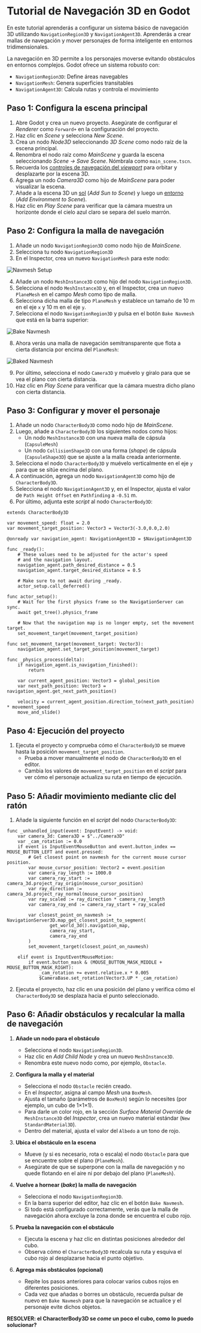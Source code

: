 # Tutorial de Navegación 3D en Godot

En este tutorial aprenderás a configurar un sistema básico de navegación 3D utilizando `NavigationRegion3D` y `NavigationAgent3D`. Aprenderás a crear mallas de navegación y mover personajes de forma inteligente en entornos tridimensionales.

La navegación en 3D permite a los personajes moverse evitando obstáculos en entornos complejos. Godot ofrece un sistema robusto con:
- `NavigationRegion3D`: Define áreas navegables
- `NavigationMesh`: Genera superficies transitables
- `NavigationAgent3D`: Calcula rutas y controla el movimiento

## Paso 1: Configura la escena principal

1. Abre Godot y crea un nuevo proyecto. Asegúrate de configurar el _Renderer_ como `Forward+` en la configuración del proyecto.
2. Haz clic en _Scene_ y selecciona _New Scene_.
3. Crea un nodo _Node3D_ seleccionando _3D Scene_ como nodo raíz de la escena principal.
4. Renombra el nodo raíz como _MainScene_ y guarda la escena seleccionando _Scene → Save Scene_. Nómbrala como `main_scene.tscn`.
5. Recuerda los [controles de navegación del _viewport_][T01] para orbitar y desplazarte por la escena 3D.
6. Agrega un nodo _Camera3D_ como hijo de _MainScene_ para poder visualizar la escena.
7. Añade a la escena 3D un [sol][T02] (_Add Sun to Scene_) y luego un [entorno][T03] (_Add Environment to Scene_).
8. Haz clic en _Play Scene_ para verificar que la cámara muestra un horizonte donde el cielo azul claro se separa del suelo marrón.

[T01]: https://github.com/milq/milq.github.io/blob/master/cursos/godot/tutorials/3d_viewport_navigation_controls.md
[T02]: https://raw.githubusercontent.com/milq/milq.github.io/refs/heads/master/cursos/godot/images/add_sun_to_scene.png
[T03]: https://raw.githubusercontent.com/milq/milq.github.io/refs/heads/master/cursos/godot/images/add_environment_to_scene.png

## Paso 2: Configura la malla de navegación

1. Añade un nodo `NavigationRegion3D` como nodo hijo de _MainScene_.
2. Selecciona tu nodo `NavigationRegion3D`
3. En el Inspector, crea un nuevo `NavigationMesh` para este nodo:

![Navmesh Setup](https://docs.godotengine.org/en/stable/_images/nav_3d_min_setup_step1.png)

4. Añade un nodo `MeshInstance3D` como hijo del nodo `NavigationRegion3D`.
5. Selecciona el nodo `MeshInstance3D` y, en el Inspector, crea un nuevo `PlaneMesh` en el campo _Mesh_ como tipo de malla.
6. Selecciona dicha malla de tipo `PlaneMesh` y establece un tamaño de 10 m en el eje `x` y 10 m en el eje `y`.
7. Selecciona el nodo `NavigationRegion3D` y pulsa en el botón `Bake Navmesh` que está en la barra superior:

![Bake Navmesh](https://docs.godotengine.org/en/stable/_images/nav_3d_min_setup_step2.png)

8. Ahora verás una malla de navegación semitransparente que flota a cierta distancia por encima del `PlaneMesh`:

![Baked Navmesh](https://docs.godotengine.org/en/stable/_images/nav_3d_min_setup_step3.png)

9. Por último, selecciona el nodo `Camera3D` y muévelo y gíralo para que se vea el plano con cierta distancia.
10. Haz clic en _Play Scene_ para verificar que la cámara muestra dicho plano con cierta distancia.

## Paso 3: Configurar y mover el personaje

1. Añade un nodo `CharacterBody3D` como nodo hijo de _MainScene_.
2. Luego, añade a `CharacterBody3D` los siguientes nodos como hijos:
    - Un nodo `MeshInstance3D` con una nueva malla de cápsula (`CapsuleMesh`)
    - Un nodo `CollisionShape3D` con una forma (_shape_) de cápsula (`CapsuleShape3D`) que se ajuste a la malla creada anteriormente.
3. Selecciona el nodo `CharacterBody3D` y muévelo verticalmente en el eje `y` para que se sitúe encima del plano.
4. A continuación, agrega un nodo `NavigationAgent3D` como hijo de `CharacterBody3D`.
5. Selecciona el nodo `NavigationAgent3D` y, en el Inspector, ajusta el valor de `Path Height Offset` en `Pathfinding` a `-0.51` m.
6. Por último, adjunta este _script_ al nodo `CharacterBody3D`:

```gdscript
extends CharacterBody3D

var movement_speed: float = 2.0
var movement_target_position: Vector3 = Vector3(-3.0,0.0,2.0)

@onready var navigation_agent: NavigationAgent3D = $NavigationAgent3D

func _ready():
    # These values need to be adjusted for the actor's speed
    # and the navigation layout.
    navigation_agent.path_desired_distance = 0.5
    navigation_agent.target_desired_distance = 0.5

    # Make sure to not await during _ready.
    actor_setup.call_deferred()

func actor_setup():
    # Wait for the first physics frame so the NavigationServer can sync.
    await get_tree().physics_frame

    # Now that the navigation map is no longer empty, set the movement target.
    set_movement_target(movement_target_position)

func set_movement_target(movement_target: Vector3):
    navigation_agent.set_target_position(movement_target)

func _physics_process(delta):
    if navigation_agent.is_navigation_finished():
        return

    var current_agent_position: Vector3 = global_position
    var next_path_position: Vector3 = navigation_agent.get_next_path_position()

    velocity = current_agent_position.direction_to(next_path_position) * movement_speed
    move_and_slide()
```

## Paso 4: Ejecución del proyecto

1. Ejecuta el proyecto y comprueba cómo el `CharacterBody3D` se mueve hasta la posición `movement_target_position`.
   - Prueba a mover manualmente el nodo de `CharacterBody3D` en el editor.
   - Cambia los valores de `movement_target_position` en el _script_ para ver cómo el personaje actualiza su ruta en tiempo de ejecución.

## Paso 5: Añadir movimiento mediante clic del ratón

1. Añade la siguiente función en el _script_ del nodo `CharacterBody3D`:

```gdscript
func _unhandled_input(event: InputEvent) -> void:
    var camera_3d: Camera3D = $"../Camera3D"
    var _cam_rotation := 0.0
    if event is InputEventMouseButton and event.button_index == MOUSE_BUTTON_LEFT and event.pressed:
        # Get closest point on navmesh for the current mouse cursor position.
        var mouse_cursor_position: Vector2 = event.position
        var camera_ray_length := 1000.0
        var camera_ray_start := camera_3d.project_ray_origin(mouse_cursor_position)
        var ray_direction := camera_3d.project_ray_normal(mouse_cursor_position)
        var ray_scaled := ray_direction * camera_ray_length
        var camera_ray_end := camera_ray_start + ray_scaled

        var closest_point_on_navmesh := NavigationServer3D.map_get_closest_point_to_segment(
                get_world_3d().navigation_map,
                camera_ray_start,
                camera_ray_end
        )
        set_movement_target(closest_point_on_navmesh)

    elif event is InputEventMouseMotion:
        if event.button_mask & (MOUSE_BUTTON_MASK_MIDDLE + MOUSE_BUTTON_MASK_RIGHT):
            _cam_rotation += event.relative.x * 0.005
            $CameraBase.set_rotation(Vector3.UP * _cam_rotation)
```
2. Ejecuta el proyecto, haz clic en una posición del plano y verifica cómo el `CharacterBody3D` se desplaza hacia el punto seleccionado.

## Paso 6: Añadir obstáculos y recalcular la malla de navegación

1. **Añade un nodo para el obstáculo**  
   - Selecciona el nodo `NavigationRegion3D`.  
   - Haz clic en _Add Child Node_ y crea un nuevo `MeshInstance3D`.  
   - Renombra este nuevo nodo como, por ejemplo, `Obstacle`.  

2. **Configura la malla y el material**  
   - Selecciona el nodo `Obstacle` recién creado.  
   - En el _Inspector_, asigna al campo _Mesh_ una `BoxMesh`.  
   - Ajusta el tamaño (parámetros de `BoxMesh`) según lo necesites (por ejemplo, un cubo de 1×1×1).
   - Para darle un color rojo, en la sección _Surface Material Override_ de `MeshInstance3D` del _Inspector_, crea un nuevo material estándar (`New StandardMaterial3D`).  
   - Dentro del material, ajusta el valor del `Albedo` a un tono de rojo.

3. **Ubica el obstáculo en la escena**  
   - Mueve (y si es necesario, rota o escala) el nodo `Obstacle` para que se encuentre sobre el plano (`PlaneMesh`).  
   - Asegúrate de que se superpone con la malla de navegación y no quede flotando en el aire ni por debajo del plano (`PlaneMesh`).

4. **Vuelve a hornear (_bake_) la malla de navegación**  
   - Selecciona el nodo `NavigationRegion3D`.  
   - En la barra superior del editor, haz clic en el botón `Bake Navmesh`.  
   - Si todo está configurado correctamente, verás que la malla de navegación ahora excluye la zona donde se encuentra el cubo rojo.  

5. **Prueba la navegación con el obstáculo**  
   - Ejecuta la escena y haz clic en distintas posiciones alrededor del cubo.  
   - Observa cómo el `CharacterBody3D` recalcula su ruta y esquiva el cubo rojo al desplazarse hacia el punto objetivo.  

6. **Agrega más obstáculos (opcional)**  
   - Repite los pasos anteriores para colocar varios cubos rojos en diferentes posiciones.  
   - Cada vez que añadas o borres un obstáculo, recuerda pulsar de nuevo en `Bake Navmesh` para que la navegación se actualice y el personaje evite dichos objetos.
  
**RESOLVER: el CharacterBody3D se _come_ un poco el cubo, como lo puedo solucionar?**
